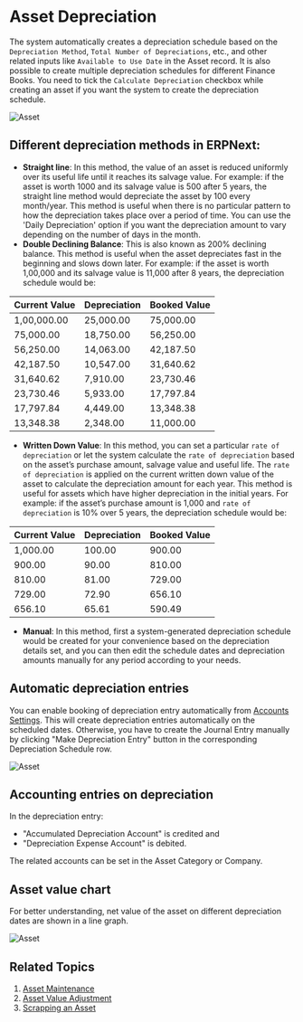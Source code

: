 
# Asset Depreciation



The system automatically creates a depreciation schedule based on the `Depreciation Method`, `Total Number of Depreciations`, etc., and other related inputs like `Available to Use Date` in the Asset record. It is also possible to create multiple depreciation schedules for different Finance Books. You need to tick the `Calculate Depreciation` checkbox while creating an asset if you want the system to create the depreciation schedule.

![Asset](/files/depreciation-schedule.png)![]()

## Different depreciation methods in ERPNext:

* **Straight line**: In this method, the value of an asset is reduced uniformly over its useful life until it reaches its salvage value. For example: if the asset is worth 1000 and its salvage value is 500 after 5 years, the straight line method would depreciate the asset by 100 every month/year. This method is useful when there is no particular pattern to how the depreciation takes place over a period of time. You can use the 'Daily Depreciation' option if you want the depreciation amount to vary depending on the number of days in the month.
* **Double Declining Balance**: This is also known as 200% declining balance. This method is useful when the asset depreciates fast in the beginning and slows down later. For example: if the asset is worth 1,00,000 and its salvage value is 11,000 after 8 years, the depreciation schedule would be:



| Current Value | Depreciation | Booked Value |
| --- | --- | --- |
| 1,00,000.00 | 25,000.00 | 75,000.00 |
| 75,000.00 | 18,750.00 | 56,250.00 |
| 56,250.00 | 14,063.00 | 42,187.50 |
| 42,187.50 | 10,547.00 | 31,640.62 |
| 31,640.62 | 7,910.00 | 23,730.46 |
| 23,730.46 | 5,933.00 | 17,797.84 |
| 17,797.84 | 4,449.00 | 13,348.38 |
| 13,348.38 | 2,348.00 | 11,000.00 |
* **Written Down Value**: In this method, you can set a particular `rate of depreciation` or let the system calculate the `rate of depreciation` based on the asset’s purchase amount, salvage value and useful life. The `rate of depreciation` is applied on the current written down value of the asset to calculate the depreciation amount for each year. This method is useful for assets which have higher depreciation in the initial years. For example: if the asset’s purchase amount is 1,000 and `rate of depreciation` is 10% over 5 years, the depreciation schedule would be:



| Current Value | Depreciation | Booked Value |
| --- | --- | --- |
| 1,000.00 | 100.00 | 900.00 |
| 900.00 | 90.00 | 810.00 |
| 810.00 | 81.00 | 729.00 |
| 729.00 | 72.90 | 656.10 |
| 656.10 | 65.61 | 590.49 |
* **Manual**: In this method, first a system-generated depreciation schedule would be created for your convenience based on the depreciation details set, and you can then edit the schedule dates and depreciation amounts manually for any period according to your needs.

## Automatic depreciation entries

You can enable booking of depreciation entry automatically from [Accounts Settings](/docs/en/accounts/accounts-settings). This will create depreciation entries automatically on the scheduled dates. Otherwise, you have to create the Journal Entry manually by clicking "Make Depreciation Entry" button in the corresponding Depreciation Schedule row.

![Asset](/files/depreciation-entry.png)![]()  


## Accounting entries on depreciation

In the depreciation entry:

* "Accumulated Depreciation Account" is credited and
* "Depreciation Expense Account" is debited.

The related accounts can be set in the Asset Category or Company.

## Asset value chart

For better understanding, net value of the asset on different depreciation dates are shown in a line graph.

![Asset](/files/asset-submit.png)![]()  


## Related Topics

1. [Asset Maintenance](/docs/en/asset/asset-maintenance)
2. [Asset Value Adjustment](/docs/en/asset/asset-value-adjustment)
3. [Scrapping an Asset](/docs/en/asset/scrapping-an-asset)



